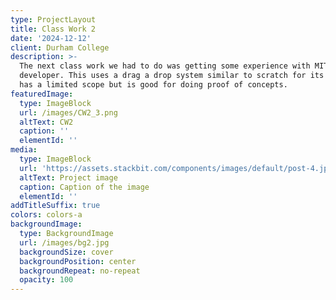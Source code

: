 ```yaml
---
type: ProjectLayout
title: Class Work 2
date: '2024-12-12'
client: Durham College
description: >-
  The next class work we had to do was getting some experience with MIT app
  developer. This uses a drag a drop system similar to scratch for its code. It
  has a limited scope but is good for doing proof of concepts. 
featuredImage:
  type: ImageBlock
  url: /images/CW2_3.png
  altText: CW2
  caption: ''
  elementId: ''
media:
  type: ImageBlock
  url: 'https://assets.stackbit.com/components/images/default/post-4.jpeg'
  altText: Project image
  caption: Caption of the image
  elementId: ''
addTitleSuffix: true
colors: colors-a
backgroundImage:
  type: BackgroundImage
  url: /images/bg2.jpg
  backgroundSize: cover
  backgroundPosition: center
  backgroundRepeat: no-repeat
  opacity: 100
---
```

